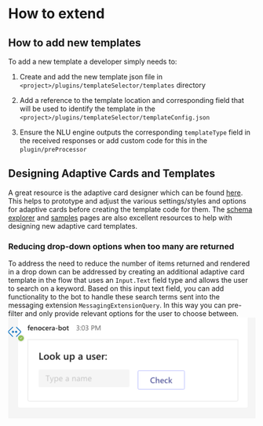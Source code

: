 # How to extend

## How to add new templates

To add a new template a developer simply needs to:

1. Create and add the new template json file in `<project>/plugins/templateSelector/templates` directory

2. Add a reference to the template location and corresponding field that will be used to identify the template in the `<project>/plugins/templateSelector/templateConfig.json`

3. Ensure the NLU engine outputs the corresponding `templateType` field in the received responses or add custom code for this in the `plugin/preProcessor`

## Designing Adaptive Cards and Templates

A great resource is the adaptive card designer which can be found [here](https://adaptivecards.io/designer/). This helps to prototype and adjust the various settings/styles and options for adaptive cards before creating the template code for them. The [schema explorer](https://adaptivecards.io/explorer/) and [samples](https://adaptivecards.io/samples/) pages are also excellent resources to help with designing new adaptive card templates.

### Reducing drop-down options when too many are returned

To address the need to reduce the number of items returned and rendered in a drop down can be addressed by creating an additional adaptive card template in the flow that uses an `Input.Text` field type and allows the user to search on a keyword. Based on this input text field, you can add functionality to the bot to handle these search terms sent into the messaging extension `MessagingExtensionQuery`. In this way you can pre-filter and only provide relevant options for the user to choose between.
![searchcard](./assets/searchcard.png)
